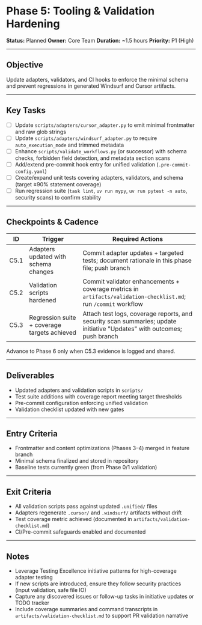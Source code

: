 # Phase 5: Tooling & Validation Hardening

**Status:** Planned
**Owner:** Core Team
**Duration:** ~1.5 hours
**Priority:** P1 (High)

---

## Objective

Update adapters, validators, and CI hooks to enforce the minimal schema and prevent regressions in generated Windsurf and Cursor artifacts.

---

## Key Tasks

- [ ] Update `scripts/adapters/cursor_adapter.py` to emit minimal frontmatter and raw glob strings
- [ ] Update `scripts/adapters/windsurf_adapter.py` to require `auto_execution_mode` and trimmed metadata
- [ ] Enhance `scripts/validate_workflows.py` (or successor) with schema checks, forbidden field detection, and metadata section scans
- [ ] Add/extend pre-commit hook entry for unified validation (`.pre-commit-config.yaml`)
- [ ] Create/expand unit tests covering adapters, validators, and schema (target ≥90% statement coverage)
- [ ] Run regression suite (`task lint`, `uv run mypy`, `uv run pytest -n auto`, security scans) to confirm stability

---

## Checkpoints & Cadence

| ID | Trigger | Required Actions |
|----|---------|------------------|
| C5.1 | Adapters updated with schema changes | Commit adapter updates + targeted tests; document rationale in this phase file; push branch |
| C5.2 | Validation scripts hardened | Commit validator enhancements + coverage metrics in `artifacts/validation-checklist.md`; run `/commit` workflow |
| C5.3 | Regression suite + coverage targets achieved | Attach test logs, coverage reports, and security scan summaries; update initiative "Updates" with outcomes; push branch |

Advance to Phase 6 only when C5.3 evidence is logged and shared.

---

## Deliverables

- Updated adapters and validation scripts in `scripts/`
- Test suite additions with coverage report meeting target thresholds
- Pre-commit configuration enforcing unified validation
- Validation checklist updated with new gates

---

## Entry Criteria

- Frontmatter and content optimizations (Phases 3–4) merged in feature branch
- Minimal schema finalized and stored in repository
- Baseline tests currently green (from Phase 0/1 validation)

---

## Exit Criteria

- All validation scripts pass against updated `.unified/` files
- Adapters regenerate `.cursor/` and `.windsurf/` artifacts without drift
- Test coverage metric achieved (documented in `artifacts/validation-checklist.md`)
- CI/Pre-commit safeguards enabled and documented

---

## Notes

- Leverage Testing Excellence initiative patterns for high-coverage adapter testing
- If new scripts are introduced, ensure they follow security practices (input validation, safe file IO)
- Capture any discovered issues or follow-up tasks in initiative updates or TODO tracker
- Include coverage summaries and command transcripts in `artifacts/validation-checklist.md` to support PR validation narrative

